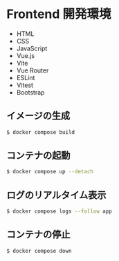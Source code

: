 # Frontend 開発環境
  - HTML
  - CSS
  - JavaScript
  - Vue.js
  - Vite
  - Vue Router
  - ESLint
  - Vitest
  - Bootstrap

## イメージの生成
```sh
$ docker compose build
```

## コンテナの起動
```sh
$ docker compose up --detach
```

## ログのリアルタイム表示
```sh
$ docker compose logs --follow app
```

## コンテナの停止
```sh
$ docker compose down
```
